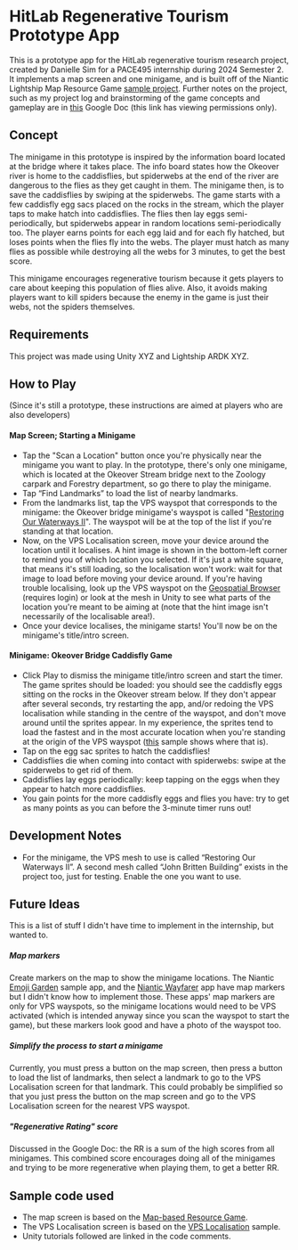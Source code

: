 # HitLab Regenerative Tourism Prototype App
This is a prototype app for the HitLab regenerative tourism research project, created by Danielle Sim for a PACE495 internship during 2024 Semester 2. It implements a map screen and one minigame, and is built off of the Niantic Lightship Map Resource Game [sample project](https://lightship.dev/docs/maps/sample_projects/#map-based-resource-game). Further notes on the project, such as my project log and brainstorming of the game concepts and gameplay are in [this](https://docs.google.com/document/d/1tDF5xV8388KVuVDwxj86CrIm0jnS1esgIW8BEym90tw/edit?usp=sharing) Google Doc (this link has viewing permissions only).

## Concept
The minigame in this prototype is inspired by the information board located at the bridge where it takes place. The info board states how the Okeover river is home to the caddisflies, but spiderwebs at the end of the river are dangerous to the flies as they get caught in them. The minigame then, is to save the caddisflies by swiping at the spiderwebs. The game starts with a few caddisfly egg sacs placed on the rocks in the stream, which the player taps to make hatch into caddisflies. The flies then lay eggs semi-periodically, but spiderwebs appear in random locations semi-periodically too. The player earns points for each egg laid and for each fly hatched, but loses points when the flies fly into the webs. The player must hatch as many flies as possible while destroying all the webs for 3 minutes, to get the best score. 

This minigame encourages regenerative tourism because it gets players to care about keeping this population of flies alive. Also, it avoids making players want to kill spiders because the enemy in the game is just their webs, not the spiders themselves.

## Requirements
This project was made using Unity XYZ and Lightship ARDK XYZ.

## How to Play
(Since it's still a prototype, these instructions are aimed at players who are also developers)
#### Map Screen; Starting a Minigame
* Tap the "Scan a Location" button once you're physically near the minigame you want to play. In the prototype, there's only one minigame, which is located at the Okeover Stream bridge next to the Zoology carpark and Forestry department, so go there to play the minigame.
* Tap “Find Landmarks” to load the list of nearby landmarks.
* From the landmarks list, tap the VPS wayspot that corresponds to the minigame: the Okeover bridge minigame's wayspot is called "[Restoring Our Waterways II](https://lightship.dev/account/geospatial-browser/-43.5224852277752,172.58739325297188,16.56,9304F0D191A345278282AEB0BE7F7B6C,295631c30f804d4eacc36314a8133e37.16/scan-wayspot)". The wayspot will be at the top of the list if you're standing at that location.
* Now, on the VPS Localisation screen, move your device around the location until it localises. A hint image is shown in the bottom-left corner to remind you of which location you selected. If it's just a white square, that means it's still loading, so the localisation won't work: wait for that image to load before moving your device around. If you're having trouble localising, look up the VPS wayspot on the [Geospatial Browser](https://lightship.dev/account/geospatial-browser) (requires login) or look at the mesh in Unity to see what parts of the location you're meant to be aiming at (note that the hint image isn't necessarily of the localisable area!).
* Once your device localises, the minigame starts! You'll now be on the minigame's title/intro screen.

#### Minigame: Okeover Bridge Caddisfly Game
* Click Play to dismiss the minigame title/intro screen and start the timer. The game sprites should be loaded: you should see the caddisfly eggs sitting on the rocks in the Okeover stream below. If they don't appear after several seconds, try restarting the app, and/or redoing the VPS localisation while standing in the centre of the wayspot, and don't move around until the sprites appear. In my experience, the sprites tend to load the fastest and in the most accurate location when you're standing at the origin of the VPS wayspot ([this](https://lightship.dev/docs/ardk/sample_projects/#vps-localization) sample shows where that is).
* Tap on the egg sac sprites to hatch the caddisflies!
* Caddisflies die when coming into contact with spiderwebs: swipe at the spiderwebs to get rid of them.
* Caddisflies lay eggs periodically: keep tapping on the eggs when they appear to hatch more caddisflies.
* You gain points for the more caddisfly eggs and flies you have: try to get as many points as you can before the 3-minute timer runs out!

## Development Notes
* For the minigame, the VPS mesh to use is called “Restoring Our Waterways II”. A second mesh called “John Britten Building” exists in the project too, just for testing. Enable the one you want to use.

## Future Ideas
This is a list of stuff I didn't have time to implement in the internship, but wanted to.
##### Map markers
Create markers on the map to show the minigame locations. The Niantic [Emoji Garden](https://lightship.dev/docs/ardk/emoji_garden/) sample app, and the [Niantic Wayfarer](https://play.google.com/store/apps/details?id=com.nianticlabs.argeo.niamapapp&pcampaignid=web_share) app have map markers but I didn't know how to implement those. These apps' map markers are only for VPS wayspots, so the minigame locations would need to be VPS activated (which is intended anyway since you scan the wayspot to start the game), but these markers look good and have a photo of the wayspot too.
##### Simplify the process to start a minigame
Currently, you must press a button on the map screen, then press a button to load the list of landmarks, then select a landmark to go to the VPS Localisation screen for that landmark. This could probably be simplified so that you just press the button on the map screen and go to the VPS Localisation screen for the nearest VPS wayspot.
##### "Regenerative Rating" score
Discussed in the Google Doc: the RR is a sum of the high scores from all minigames. This combined score encourages doing all of the minigames and trying to be more regenerative when playing them, to get a better RR.

## Sample code used
* The map screen is based on the [Map-based Resource Game](https://lightship.dev/docs/maps/sample_projects/#map-based-resource-game).
* The VPS Localisation screen is based on the [VPS Localisation](https://lightship.dev/docs/ardk/sample_projects/#vps-localization) sample.
* Unity tutorials followed are linked in the code comments.